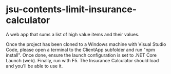 # jsu-contents-limit-insurance-calculator
A web app that sums a list of high value items and their values.

Once the project has been cloned to a Windows machine with Visual Studio Code, please open a terminal to the ClientApp subfolder and run "npm install".  Once done, ensure the launch configuration is set to .NET Core Launch (web).  Finally, run with F5.  The Insurance Calculator should load and you'll be able to use it.